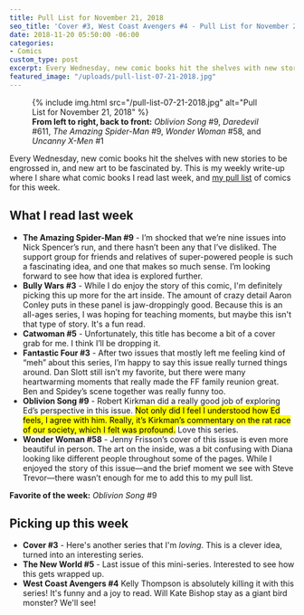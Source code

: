 ```yaml
---
title: Pull List for November 21, 2018
seo_title: 'Cover #3, West Coast Avengers #4 - Pull List for November 21, 2018'
date: 2018-11-20 05:50:00 -06:00
categories:
- Comics
custom_type: post
excerpt: Every Wednesday, new comic books hit the shelves with new stories to be engrossed in, and new art to be fascinated by. This is my weekly write-up where I share what comic books I read last week, and my pull list of comics for this week.
featured_image: "/uploads/pull-list-07-21-2018.jpg"
---
```


<figure class="extendout">
  {% include img.html src="/pull-list-07-21-2018.jpg" alt="Pull List for November 21, 2018" %}
  <figcaption><strong>From left to right, back to front:</strong> <em>Oblivion Song</em> #9, <em>Daredevil</em> #611, <em>The Amazing Spider-Man</em> #9, <em>Wonder Woman</em> #58, and <em>Uncanny X-Men</em> #1</figcaption>
</figure>

Every Wednesday, new comic books hit the shelves with new stories to be engrossed in, and new art to be fascinated by. This is my weekly write-up where I share what comic books I read last week, and [my pull list](/topics/#pull-list) of comics for this week.

## What I read last week

- **The Amazing Spider-Man #9** - I’m shocked that we’re nine issues into Nick Spencer’s run, and there hasn’t been any that I’ve disliked. The support group for friends and relatives of super-powered people is such a fascinating idea, and one that makes so much sense. I’m looking forward to see how that idea is explored further.
- **Bully Wars #3** - While I do enjoy the story of this comic, I'm definitely picking this up more for the art inside. The amount of crazy detail Aaron Conley puts in these panel is jaw-droppingly good. Because this is an all-ages series, I was hoping for teaching moments, but maybe this isn't that type of story. It's a fun read.
- **Catwoman #5** - Unfortunately, this title has become a bit of a cover grab for me. I think I’ll be dropping it.
- **Fantastic Four #3** - After two issues that mostly left me feeling kind of “meh” about this series, I’m happy to say this issue really turned things around. Dan Slott still isn’t my favorite, but there were many heartwarming moments that really made the FF family reunion great. Ben and Spidey’s scene together was really funny too.
- **Oblivion Song #9** - Robert Kirkman did a really good job of exploring Ed’s perspective in this issue. <mark>Not only did I feel I understood how Ed feels, I agree with him. Really, it’s Kirkman’s commentary on the rat race of our society, which I felt was profound.</mark> Love this series.
- **Wonder Woman #58** - Jenny Frisson’s cover of this issue is even more beautiful in person. The art on the inside, was a bit confusing with Diana looking like different people throughout some of the pages. While I enjoyed the story of this issue—and the brief moment we see with Steve Trevor—there wasn’t enough for me to add this to my pull list.

**Favorite of the week:** _Oblivion Song_ #9

## Picking up this week

- **Cover #3** - Here's another series that I'm _loving_. This is a clever idea, turned into an interesting series.
- **The New World #5** - Last issue of this mini-series. Interested to see how this gets wrapped up.
- **West Coast Avengers #4** Kelly Thompson is absolutely killing it with this series! It's funny and a joy to read. Will Kate Bishop stay as a giant bird monster? We'll see!
